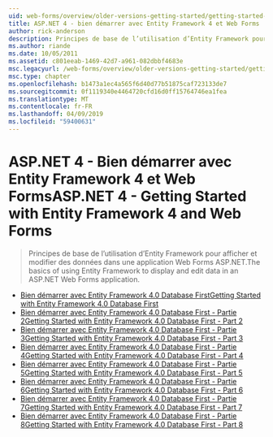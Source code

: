 ```yaml
---
uid: web-forms/overview/older-versions-getting-started/getting-started-with-ef/index
title: ASP.NET 4 - bien démarrer avec Entity Framework 4 et Web Forms | Microsoft Docs
author: rick-anderson
description: Principes de base de l’utilisation d’Entity Framework pour afficher et modifier des données dans une application Web Forms ASP.NET.
ms.author: riande
ms.date: 10/05/2011
ms.assetid: c801eeab-1469-42d7-a961-082dbbf4683e
msc.legacyurl: /web-forms/overview/older-versions-getting-started/getting-started-with-ef
msc.type: chapter
ms.openlocfilehash: b1473a1ec4a565f6d40d77b51875caf723133de7
ms.sourcegitcommit: 0f1119340e4464720cfd16d0ff15764746ea1fea
ms.translationtype: MT
ms.contentlocale: fr-FR
ms.lasthandoff: 04/09/2019
ms.locfileid: "59400631"
---
```

# <a name="aspnet-4---getting-started-with-entity-framework-4-and-web-forms"></a><span data-ttu-id="4b9d4-103">ASP.NET 4 - Bien démarrer avec Entity Framework 4 et Web Forms</span><span class="sxs-lookup"><span data-stu-id="4b9d4-103">ASP.NET 4 - Getting Started with Entity Framework 4 and Web Forms</span></span>

> <span data-ttu-id="4b9d4-104">Principes de base de l’utilisation d’Entity Framework pour afficher et modifier des données dans une application Web Forms ASP.NET.</span><span class="sxs-lookup"><span data-stu-id="4b9d4-104">The basics of using Entity Framework to display and edit data in an ASP.NET Web Forms application.</span></span>


- [<span data-ttu-id="4b9d4-105">Bien démarrer avec Entity Framework 4.0 Database First</span><span class="sxs-lookup"><span data-stu-id="4b9d4-105">Getting Started with Entity Framework 4.0 Database First</span></span>](the-entity-framework-and-aspnet-getting-started-part-1.md)
- [<span data-ttu-id="4b9d4-106">Bien démarrer avec Entity Framework 4.0 Database First - Partie 2</span><span class="sxs-lookup"><span data-stu-id="4b9d4-106">Getting Started with Entity Framework 4.0 Database First - Part 2</span></span>](the-entity-framework-and-aspnet-getting-started-part-2.md)
- [<span data-ttu-id="4b9d4-107">Bien démarrer avec Entity Framework 4.0 Database First - Partie 3</span><span class="sxs-lookup"><span data-stu-id="4b9d4-107">Getting Started with Entity Framework 4.0 Database First - Part 3</span></span>](the-entity-framework-and-aspnet-getting-started-part-3.md)
- [<span data-ttu-id="4b9d4-108">Bien démarrer avec Entity Framework 4.0 Database First - Partie 4</span><span class="sxs-lookup"><span data-stu-id="4b9d4-108">Getting Started with Entity Framework 4.0 Database First - Part 4</span></span>](the-entity-framework-and-aspnet-getting-started-part-4.md)
- [<span data-ttu-id="4b9d4-109">Bien démarrer avec Entity Framework 4.0 Database First - Partie 5</span><span class="sxs-lookup"><span data-stu-id="4b9d4-109">Getting Started with Entity Framework 4.0 Database First - Part 5</span></span>](the-entity-framework-and-aspnet-getting-started-part-5.md)
- [<span data-ttu-id="4b9d4-110">Bien démarrer avec Entity Framework 4.0 Database First - Partie 6</span><span class="sxs-lookup"><span data-stu-id="4b9d4-110">Getting Started with Entity Framework 4.0 Database First - Part 6</span></span>](the-entity-framework-and-aspnet-getting-started-part-6.md)
- [<span data-ttu-id="4b9d4-111">Bien démarrer avec Entity Framework 4.0 Database First - Partie 7</span><span class="sxs-lookup"><span data-stu-id="4b9d4-111">Getting Started with Entity Framework 4.0 Database First - Part 7</span></span>](the-entity-framework-and-aspnet-getting-started-part-7.md)
- [<span data-ttu-id="4b9d4-112">Bien démarrer avec Entity Framework 4.0 Database First - Partie 8</span><span class="sxs-lookup"><span data-stu-id="4b9d4-112">Getting Started with Entity Framework 4.0 Database First - Part 8</span></span>](the-entity-framework-and-aspnet-getting-started-part-8.md)
